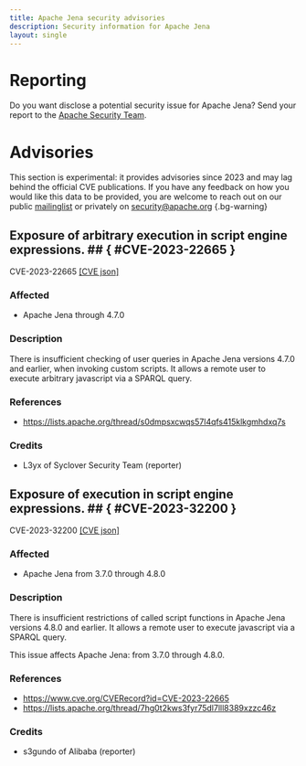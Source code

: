 ```yaml
---
title: Apache Jena security advisories
description: Security information for Apache Jena
layout: single
---
```


# Reporting

Do you want disclose a potential security issue for Apache Jena? Send your report to the [Apache Security Team](mailto:security@apache.org).

# Advisories

This section is experimental: it provides advisories since 2023 and may lag behind the official CVE publications. If you have any feedback on how you would like this data to be provided, you are welcome to reach out on our public [mailinglist](/mailinglist) or privately on [security@apache.org](mailto:security@apache.org)
{.bg-warning}

## Exposure of arbitrary execution in script engine expressions. ## { #CVE-2023-22665 }

CVE-2023-22665 [\[CVE json\]](./CVE-2023-22665.cve.json)

### Affected

* Apache Jena through 4.7.0


### Description

There is insufficient checking of user queries in Apache Jena versions 4.7.0 and earlier, when invoking custom scripts. It allows a remote user to execute arbitrary javascript via a SPARQL query.

### References
* https://lists.apache.org/thread/s0dmpsxcwqs57l4qfs415klkgmhdxq7s


### Credits
* L3yx of Syclover Security Team (reporter)


## Exposure of execution in script engine expressions. ## { #CVE-2023-32200 }

CVE-2023-32200 [\[CVE json\]](./CVE-2023-32200.cve.json)

### Affected

* Apache Jena from 3.7.0 through 4.8.0


### Description

There is insufficient restrictions of called script functions in Apache Jena
 versions 4.8.0 and earlier. It allows a 
remote user to execute javascript via a SPARQL query.<br><p>This issue affects Apache Jena: from 3.7.0 through 4.8.0.</p>

### References
* https://www.cve.org/CVERecord?id=CVE-2023-22665
* https://lists.apache.org/thread/7hg0t2kws3fyr75dl7lll8389xzzc46z


### Credits
* s3gundo of Alibaba (reporter)
